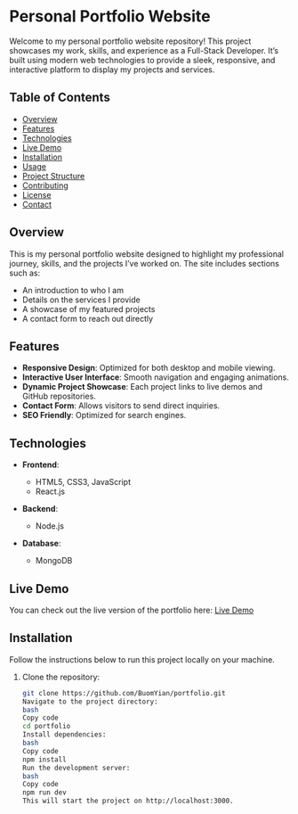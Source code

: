 # Personal Portfolio Website

Welcome to my personal portfolio website repository! This project showcases my work, skills, and experience as a Full-Stack Developer. It’s built using modern web technologies to provide a sleek, responsive, and interactive platform to display my projects and services.

## Table of Contents

- [Overview](#overview)
- [Features](#features)
- [Technologies](#technologies)
- [Live Demo](#live-demo)
- [Installation](#installation)
- [Usage](#usage)
- [Project Structure](#project-structure)
- [Contributing](#contributing)
- [License](#license)
- [Contact](#contact)

## Overview

This is my personal portfolio website designed to highlight my professional journey, skills, and the projects I’ve worked on. The site includes sections such as:

- An introduction to who I am
- Details on the services I provide
- A showcase of my featured projects
- A contact form to reach out directly

## Features

- **Responsive Design**: Optimized for both desktop and mobile viewing.
- **Interactive User Interface**: Smooth navigation and engaging animations.
- **Dynamic Project Showcase**: Each project links to live demos and GitHub repositories.
- **Contact Form**: Allows visitors to send direct inquiries.
- **SEO Friendly**: Optimized for search engines.

## Technologies

- **Frontend**:

  - HTML5, CSS3, JavaScript
  - React.js

- **Backend**:
  - Node.js
- **Database**:
  - MongoDB

## Live Demo

You can check out the live version of the portfolio here: [Live Demo](https://maaltech.ms)

## Installation

Follow the instructions below to run this project locally on your machine.

1. Clone the repository:
   ```bash
   git clone https://github.com/BuomYian/portfolio.git
   Navigate to the project directory:
   bash
   Copy code
   cd portfolio
   Install dependencies:
   bash
   Copy code
   npm install
   Run the development server:
   bash
   Copy code
   npm run dev
   This will start the project on http://localhost:3000.
   ```
